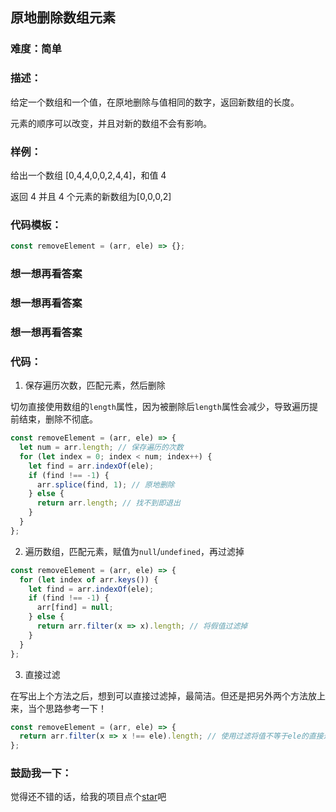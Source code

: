 ## 原地删除数组元素

### 难度：简单

### 描述：

给定一个数组和一个值，在原地删除与值相同的数字，返回新数组的长度。

元素的顺序可以改变，并且对新的数组不会有影响。

### 样例：

给出一个数组 [0,4,4,0,0,2,4,4]，和值 4

返回 4 并且 4 个元素的新数组为[0,0,0,2]

### 代码模板：

```js
const removeElement = (arr, ele) => {};
```

### 想一想再看答案

### 想一想再看答案

### 想一想再看答案

### 代码：

1. 保存遍历次数，匹配元素，然后删除

切勿直接使用数组的`length`属性，因为被删除后`length`属性会减少，导致遍历提前结束，删除不彻底。

```js
const removeElement = (arr, ele) => {
  let num = arr.length; // 保存遍历的次数
  for (let index = 0; index < num; index++) {
    let find = arr.indexOf(ele);
    if (find !== -1) {
      arr.splice(find, 1); // 原地删除
    } else {
      return arr.length; // 找不到即退出
    }
  }
};
```

2. 遍历数组，匹配元素，赋值为`null`/`undefined`，再过滤掉

```js
const removeElement = (arr, ele) => {
  for (let index of arr.keys()) {
    let find = arr.indexOf(ele);
    if (find !== -1) {
      arr[find] = null;
    } else {
      return arr.filter(x => x).length; // 将假值过滤掉
    }
  }
};
```

3. 直接过滤

在写出上个方法之后，想到可以直接过滤掉，最简洁。但还是把另外两个方法放上来，当个思路参考一下！

```js
const removeElement = (arr, ele) => {
  return arr.filter(x => x !== ele).length; // 使用过滤将值不等于ele的直接过滤出来，返回长度
};
```

### 鼓励我一下：

觉得还不错的话，给我的项目点个[star](https://github.com/OBKoro1/Brush_algorithm)吧


